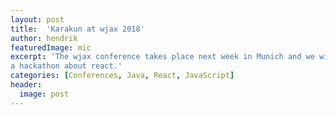 ```yaml
---
layout: post
title:  'Karakun at wjax 2018'
author: hendrik
featuredImage: mic
excerpt: 'The wjax conference takes place next week in Munich and we will do some sessions at the conference and organize some additional events in Munich. Even you you can not attend the conference we would love to invite you to
a hackathon about react.'
categories: [Conferences, Java, React, JavaScript]
header:
  image: post
---
```


